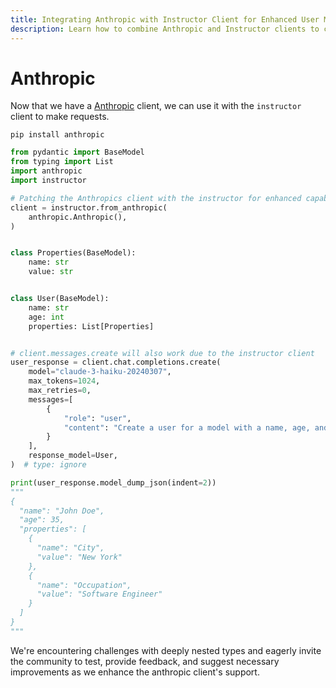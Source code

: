 ```yaml
---
title: Integrating Anthropic with Instructor Client for Enhanced User Modeling
description: Learn how to combine Anthropic and Instructor clients to create user models with complex properties in Python.
---
```


# Anthropic 

Now that we have a [Anthropic](https://www.anthropic.com/) client, we can use it with the `instructor` client to make requests.

```
pip install anthropic
```

```python
from pydantic import BaseModel
from typing import List
import anthropic
import instructor

# Patching the Anthropics client with the instructor for enhanced capabilities
client = instructor.from_anthropic(
    anthropic.Anthropic(),
)


class Properties(BaseModel):
    name: str
    value: str


class User(BaseModel):
    name: str
    age: int
    properties: List[Properties]


# client.messages.create will also work due to the instructor client
user_response = client.chat.completions.create(
    model="claude-3-haiku-20240307",
    max_tokens=1024,
    max_retries=0,
    messages=[
        {
            "role": "user",
            "content": "Create a user for a model with a name, age, and properties.",
        }
    ],
    response_model=User,
)  # type: ignore

print(user_response.model_dump_json(indent=2))
"""
{
  "name": "John Doe",
  "age": 35,
  "properties": [
    {
      "name": "City",
      "value": "New York"
    },
    {
      "name": "Occupation",
      "value": "Software Engineer"
    }
  ]
}
"""
```

We're encountering challenges with deeply nested types and eagerly invite the community to test, provide feedback, and suggest necessary improvements as we enhance the anthropic client's support.